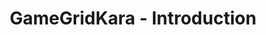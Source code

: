 ---
layout: redirect
title: "GameGridKara - Introduction"
slug: gamegrid-kara-intro
redirect: /library/gamegrid-kara/
published: true
---
